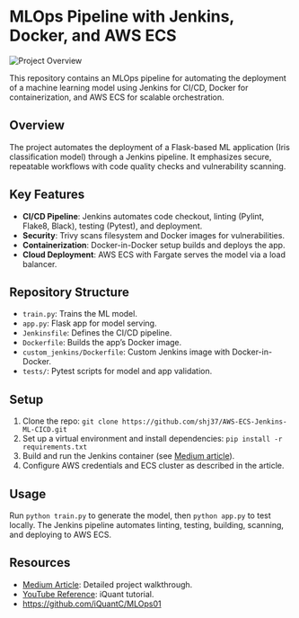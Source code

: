 # MLOps Pipeline with Jenkins, Docker, and AWS ECS

![Project Overview](https://miro.medium.com/v2/resize:fit:1100/format:webp/1*RXD8hqmXheaJ8cxOG61XEg.jpeg)

This repository contains an MLOps pipeline for automating the deployment of a machine learning model using Jenkins for CI/CD, Docker for containerization, and AWS ECS for scalable orchestration.

## Overview

The project automates the deployment of a Flask-based ML application (Iris classification model) through a Jenkins pipeline. It emphasizes secure, repeatable workflows with code quality checks and vulnerability scanning.

## Key Features

- **CI/CD Pipeline**: Jenkins automates code checkout, linting (Pylint, Flake8, Black), testing (Pytest), and deployment.
- **Security**: Trivy scans filesystem and Docker images for vulnerabilities.
- **Containerization**: Docker-in-Docker setup builds and deploys the app.
- **Cloud Deployment**: AWS ECS with Fargate serves the model via a load balancer.

## Repository Structure

- `train.py`: Trains the ML model.
- `app.py`: Flask app for model serving.
- `Jenkinsfile`: Defines the CI/CD pipeline.
- `Dockerfile`: Builds the app’s Docker image.
- `custom_jenkins/Dockerfile`: Custom Jenkins image with Docker-in-Docker.
- `tests/`: Pytest scripts for model and app validation.

## Setup

1. Clone the repo: `git clone https://github.com/shj37/AWS-ECS-Jenkins-ML-CICD.git`
2. Set up a virtual environment and install dependencies: `pip install -r requirements.txt`
3. Build and run the Jenkins container (see [Medium article](https://medium.com/@jushijun/automating-ml-model-deployment-a-ci-cd-pipeline-with-jenkins-docker-and-aws-ecs-a7473c4cb92e)).
4. Configure AWS credentials and ECS cluster as described in the article.

## Usage

Run `python train.py` to generate the model, then `python app.py` to test locally. The Jenkins pipeline automates linting, testing, building, scanning, and deploying to AWS ECS.

## Resources

- [Medium Article](https://medium.com/@jushijun/automating-ml-model-deployment-a-ci-cd-pipeline-with-jenkins-docker-and-aws-ecs-a7473c4cb92e): Detailed project walkthrough.
- [YouTube Reference](https://www.youtube.com/watch?v=MwmuwhwzGTk&t=18s): iQuant tutorial.
- https://github.com/iQuantC/MLOps01